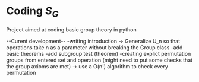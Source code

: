 # Coding $S_{G}$
Project aimed at coding basic group theory in python

--Curent development--
-writing introduction 
    -> Generalize U_n so that operations take n as a parameter without breaking the Group class
-add basic theorems
-add subgroup test (theorem)
-creating explict permutation groups from entered set and operation (might need to put some checks that the group axioms are met)
    -> use a O(n!) algorithm to check every permutation

